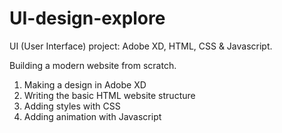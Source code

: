# UI-design-explore
UI (User Interface) project: Adobe XD, HTML, CSS &amp; Javascript.

Building a modern website from scratch.

1.  Making a design in Adobe XD
2.  Writing the basic HTML website structure
3.  Adding styles with CSS
4.  Adding animation with Javascript
